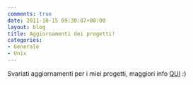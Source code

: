 ```yaml
---
comments: true
date: 2011-10-15 09:30:07+00:00
layout: blog
title: Aggiornamenti dei progetti!
categories:
- Generale
- Unix
---
```


Svariati aggiornamenti per i miei progetti, maggiori info [QUI](http://projects.polslinux.it/) :)
